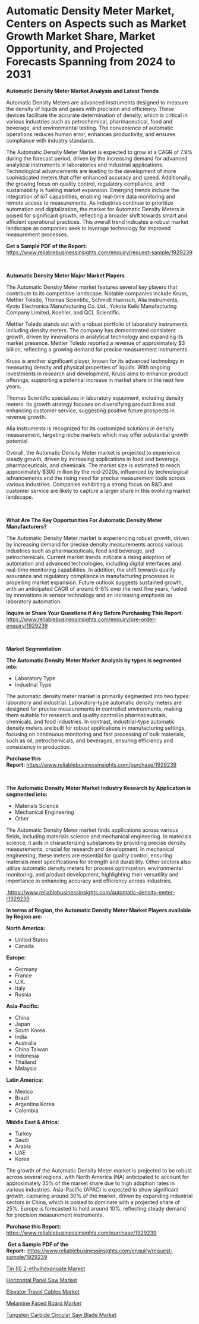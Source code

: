 <p><h1>Automatic Density Meter Market, Centers on Aspects such as Market Growth Market Share, Market Opportunity, and Projected Forecasts Spanning from 2024 to 2031</h1></p><p><strong>Automatic Density Meter Market Analysis and Latest Trends</strong></p>
<p><p>Automatic Density Meters are advanced instruments designed to measure the density of liquids and gases with precision and efficiency. These devices facilitate the accurate determination of density, which is critical in various industries such as petrochemical, pharmaceutical, food and beverage, and environmental testing. The convenience of automatic operations reduces human error, enhances productivity, and ensures compliance with industry standards.</p><p>The Automatic Density Meter Market is expected to grow at a CAGR of 7.9% during the forecast period, driven by the increasing demand for advanced analytical instruments in laboratories and industrial applications. Technological advancements are leading to the development of more sophisticated meters that offer enhanced accuracy and speed. Additionally, the growing focus on quality control, regulatory compliance, and sustainability is fueling market expansion. Emerging trends include the integration of IoT capabilities, enabling real-time data monitoring and remote access to measurements. As industries continue to prioritize automation and digitalization, the market for Automatic Density Meters is poised for significant growth, reflecting a broader shift towards smart and efficient operational practices. This overall trend indicates a robust market landscape as companies seek to leverage technology for improved measurement processes.</p></p>
<p><strong>Get a Sample PDF of the Report:&nbsp;</strong> <a href="https://www.reliablebusinessinsights.com/enquiry/request-sample/1929239?utm_campaign=904&utm_medium=2&utm_source=Github&utm_content=ia&utm_term=25102024&utm_id=automatic-density-meter">https://www.reliablebusinessinsights.com/enquiry/request-sample/1929239</a></p>
<p>&nbsp;</p>
<p><strong>Automatic Density Meter Major Market Players</strong></p>
<p><p>The Automatic Density Meter market features several key players that contribute to its competitive landscape. Notable companies include Kruss, Mettler Toledo, Thomas Scientific, Schmidt Haensch, Alia Instruments, Kyoto Electronics Manufacturing Co. Ltd., Yokota Keiki Manufacturing Company Limited, Koehler, and QCL Scientific. </p><p>Mettler Toledo stands out with a robust portfolio of laboratory instruments, including density meters. The company has demonstrated consistent growth, driven by innovations in analytical technology and expanding its market presence. Mettler Toledo reported a revenue of approximately $3 billion, reflecting a growing demand for precise measurement instruments.</p><p>Kruss is another significant player, known for its advanced technology in measuring density and physical properties of liquids. With ongoing investments in research and development, Kruss aims to enhance product offerings, supporting a potential increase in market share in the next few years.</p><p>Thomas Scientific specializes in laboratory equipment, including density meters. Its growth strategy focuses on diversifying product lines and enhancing customer service, suggesting positive future prospects in revenue growth. </p><p>Alia Instruments is recognized for its customized solutions in density measurement, targeting niche markets which may offer substantial growth potential. </p><p>Overall, the Automatic Density Meter market is projected to experience steady growth, driven by increasing applications in food and beverage, pharmaceuticals, and chemicals. The market size is estimated to reach approximately $300 million by the mid-2020s, influenced by technological advancements and the rising need for precise measurement tools across various industries. Companies exhibiting a strong focus on R&D and customer service are likely to capture a larger share in this evolving market landscape.</p></p>
<p>&nbsp;</p>
<p><strong>What Are The Key Opportunities For Automatic Density Meter Manufacturers?</strong></p>
<p><p>The Automatic Density Meter market is experiencing robust growth, driven by increasing demand for precise density measurements across various industries such as pharmaceuticals, food and beverage, and petrochemicals. Current market trends indicate a rising adoption of automation and advanced technologies, including digital interfaces and real-time monitoring capabilities. In addition, the shift towards quality assurance and regulatory compliance in manufacturing processes is propelling market expansion. Future outlook suggests sustained growth, with an anticipated CAGR of around 6-8% over the next five years, fueled by innovations in sensor technology and an increasing emphasis on laboratory automation.</p></p>
<p><strong>Inquire or Share Your Questions If Any Before Purchasing This Report:</strong> <a href="https://www.reliablebusinessinsights.com/enquiry/pre-order-enquiry/1929239?utm_campaign=904&utm_medium=2&utm_source=Github&utm_content=ia&utm_term=25102024&utm_id=automatic-density-meter">https://www.reliablebusinessinsights.com/enquiry/pre-order-enquiry/1929239</a></p>
<p>&nbsp;</p>
<p><strong>Market Segmentation</strong></p>
<p><strong>The Automatic Density Meter Market Analysis by types is segmented into:</strong></p>
<p><ul><li>Laboratory Type</li><li>Industrial Type</li></ul></p>
<p><p>The automatic density meter market is primarily segmented into two types: laboratory and industrial. Laboratory-type automatic density meters are designed for precise measurements in controlled environments, making them suitable for research and quality control in pharmaceuticals, chemicals, and food industries. In contrast, industrial-type automatic density meters are built for robust applications in manufacturing settings, focusing on continuous monitoring and fast processing of bulk materials, such as oil, petrochemicals, and beverages, ensuring efficiency and consistency in production.</p></p>
<p><strong>Purchase this Report:&nbsp;</strong><a href="https://www.reliablebusinessinsights.com/purchase/1929239?utm_campaign=904&utm_medium=2&utm_source=Github&utm_content=ia&utm_term=25102024&utm_id=automatic-density-meter">https://www.reliablebusinessinsights.com/purchase/1929239</a></p>
<p>&nbsp;</p>
<p><strong>The Automatic Density Meter Market Industry Research by Application is segmented into:</strong></p>
<p><ul><li>Materials Science</li><li>Mechanical Engineering</li><li>Other</li></ul></p>
<p><p>The Automatic Density Meter market finds applications across various fields, including materials science and mechanical engineering. In materials science, it aids in characterizing substances by providing precise density measurements, crucial for research and development. In mechanical engineering, these meters are essential for quality control, ensuring materials meet specifications for strength and durability. Other sectors also utilize automatic density meters for process optimization, environmental monitoring, and product development, highlighting their versatility and importance in enhancing accuracy and efficiency across industries.</p></p>
<p><a href="https://www.reliablebusinessinsights.com/automatic-density-meter-r1929239?utm_campaign=904&utm_medium=2&utm_source=Github&utm_content=ia&utm_term=25102024&utm_id=automatic-density-meter">&nbsp;https://www.reliablebusinessinsights.com/automatic-density-meter-r1929239</a></p>
<p><strong>In terms of Region, the Automatic Density Meter Market Players available by Region are:</strong></p>
<p>
    <p> <strong> North America: </strong>
        <ul>
            <li>United States</li>
            <li>Canada</li>
        </ul>
        </p> 
    <p> <strong> Europe: </strong>
        <ul>
            <li>Germany</li>
            <li>France</li>
            <li>U.K.</li>
            <li>Italy</li>
            <li>Russia</li>
        </ul>
        </p> 
    <p> <strong> Asia-Pacific: </strong>
        <ul>
            <li>China</li>
            <li>Japan</li>
            <li>South Korea</li>
            <li>India</li>
            <li>Australia</li>
            <li>China Taiwan</li>
            <li>Indonesia</li>
            <li>Thailand</li>
            <li>Malaysia</li>
        </ul>
        </p> 
    <p> <strong> Latin America: </strong>
        <ul>
            <li>Mexico</li>
            <li>Brazil</li>
            <li>Argentina Korea</li>
            <li>Colombia</li>
        </ul>
        </p> 
    <p> <strong> Middle East & Africa: </strong>
        <ul>
            <li>Turkey</li>
            <li>Saudi</li>
            <li>Arabia</li>
            <li>UAE</li>
            <li>Korea</li>
        </ul>
    </p>
    </p>
<p><p>The growth of the Automatic Density Meter market is projected to be robust across several regions, with North America (NA) anticipated to account for approximately 35% of the market share due to high adoption rates in various industries. Asia-Pacific (APAC) is expected to show significant growth, capturing around 30% of the market, driven by expanding industrial sectors in China, which is poised to dominate with a projected share of 25%. Europe is forecasted to hold around 10%, reflecting steady demand for precision measurement instruments.</p></p>
<p><strong>Purchase this Report: </strong><a href="https://www.reliablebusinessinsights.com/purchase/1929239?utm_campaign=904&utm_medium=2&utm_source=Github&utm_content=ia&utm_term=25102024&utm_id=automatic-density-meter">https://www.reliablebusinessinsights.com/purchase/1929239</a></p>
<p>&nbsp;<strong>Get a Sample PDF of the Report:&nbsp;&nbsp;</strong><a href="https://www.reliablebusinessinsights.com/enquiry/request-sample/1929239?utm_campaign=904&utm_medium=2&utm_source=Github&utm_content=ia&utm_term=25102024&utm_id=automatic-density-meter">https://www.reliablebusinessinsights.com/enquiry/request-sample/1929239</a></p>
<p><strong></strong></p>
<p><p><a href="https://www.linkedin.com/pulse/tin-ii-2-ethylhexanoate-industry-resonance-141-amplification-gnkqc?utm_campaign=904&utm_medium=2&utm_source=Github&utm_content=ia&utm_term=25102024&utm_id=automatic-density-meter">Tin (II) 2-ethylhexanoate Market</a></p><p><a href="https://issuu.com/reportprime-2/docs/horizontal-panel-saw-market-size-20_d7508d58f8f976?utm_campaign=904&utm_medium=2&utm_source=Github&utm_content=ia&utm_term=25102024&utm_id=automatic-density-meter">Horizontal Panel Saw Market</a></p><p><a href="https://www.linkedin.com/pulse/global-elevator-travel-cables-market-product-types-applications-wfatc?utm_campaign=904&utm_medium=2&utm_source=Github&utm_content=ia&utm_term=25102024&utm_id=automatic-density-meter">Elevator Travel Cables Market</a></p><p><a href="https://github.com/catusaesianou/Market-Research-Report-List-1/blob/main/melamine-faced-board-market.md?utm_campaign=904&utm_medium=2&utm_source=Github&utm_content=ia&utm_term=25102024&utm_id=automatic-density-meter">Melamine Faced Board Market</a></p><p><a href="https://issuu.com/reportprime-2/docs/tungsten-carbide-circular-saw-blade_20a4d589a71c9e?utm_campaign=904&utm_medium=2&utm_source=Github&utm_content=ia&utm_term=25102024&utm_id=automatic-density-meter">Tungsten Carbide Circular Saw Blade Market</a></p></p>